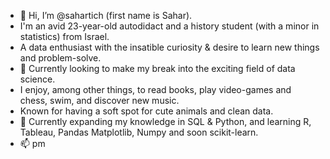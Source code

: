 - 👋 Hi, I’m @sahartich (first name is Sahar).
- I'm an avid 23-year-old autodidact and a history student (with a minor in statistics) from Israel.
- A data enthusiast with the insatible curiosity & desire to learn new things and problem-solve. 
- 👀 Currently looking to make my break into the exciting field of data science.
- I enjoy, among other things, to read books, play video-games and chess, swim, and discover new music.
- Known for having a soft spot for cute animals and clean data.
- 🌱 Currently expanding my knowledge in SQL & Python, and learning R, Tableau, Pandas Matplotlib, Numpy and soon scikit-learn.
- 📫 pm

<!---
sahartich/sahartich is a ✨ special ✨ repository because its `README.md` (this file) appears on your GitHub profile.
You can click the Preview link to take a look at your changes.
--->
